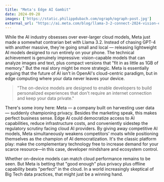```yaml
---
title: "Meta's Edge AI Gambit"
date: 2024-09-28
images: ['https://static.philippdubach.com/ograph/ograph-post.jpg']
external_url: "https://ai.meta.com/blog/llama-3-2-connect-2024-vision-edge-mobile-devices/"
---
```


While the AI industry obsesses over ever-larger cloud models, Meta just made a somewhat contrarian bet with Llama 3.2. Instead of chasing GPT-4 with another massive, they're going small and local — releasing lightweight AI models designed to run entirely on your phone. The technical achievement is genuinely impressive: vision-capable models that can analyze images and text, plus compact versions that "fit in as little as 1GB of memory." But the real story might be more strategic. Meta is essentially arguing that the future of AI isn't in OpenAI's cloud-centric paradigm, but in edge computing where your data never leaves your device.

> "The on-device models are designed to enable developers to build personalized experiences that don't require an internet connection and keep your data private."

There's some irony here: Meta — a company built on harvesting user data — suddenly championing privacy. Besides the marketing speak,  this makes perfect business sense. Edge AI could democratize access to AI capabilities, reduce infrastructure costs, and conveniently sidestep the regulatory scrutiny facing cloud AI providers. By giving away competitive AI models, Meta simultaneously weakens competitors' moats while positioning themselves as the champion of AI democratization. It's the classic platform play: make the complementary technology free to increase demand for your scarce resource—in this case, developer mindshare and ecosystem control.

Whether on-device models can match cloud performance remains to be seen. But Meta is betting that "good enough" plus privacy plus offline capability beats "perfect" in the cloud. In a world increasingly skeptical of Big Tech data practices, that might just be a winning hand.